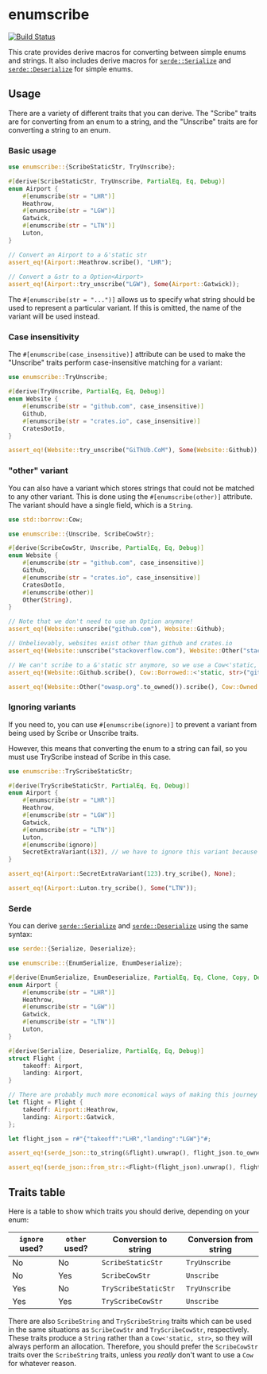 # enumscribe

[![Build Status](https://travis-ci.com/Pantonshire/enumscribe.svg?branch=main)](https://travis-ci.com/Pantonshire/enumscribe)

This crate provides derive macros for converting between simple enums and strings. It also includes derive macros for [`serde::Serialize`](https://docs.serde.rs/serde/trait.Serialize.html) and [`serde::Deserialize`](https://docs.serde.rs/serde/trait.Deserialize.html) for simple enums.

## Usage
There are a variety of different traits that you can derive. The "Scribe" traits are for converting from an enum to a string, and the "Unscribe" traits are for
converting a string to an enum.

### Basic usage
```rust
use enumscribe::{ScribeStaticStr, TryUnscribe};

#[derive(ScribeStaticStr, TryUnscribe, PartialEq, Eq, Debug)]
enum Airport {
    #[enumscribe(str = "LHR")]
    Heathrow,
    #[enumscribe(str = "LGW")]
    Gatwick,
    #[enumscribe(str = "LTN")]
    Luton,
}

// Convert an Airport to a &'static str
assert_eq!(Airport::Heathrow.scribe(), "LHR");
    
// Convert a &str to a Option<Airport>
assert_eq!(Airport::try_unscribe("LGW"), Some(Airport::Gatwick));
```

The `#[enumscribe(str = "...")]` allows us to specify what string should be used to represent a particular variant. If this is omitted, the name of the variant
will be used instead.

### Case insensitivity
The `#[enumscribe(case_insensitive)]` attribute can be used to make the "Unscribe" traits perform case-insensitive matching for a variant:

```rust
use enumscribe::TryUnscribe;

#[derive(TryUnscribe, PartialEq, Eq, Debug)]
enum Website {
    #[enumscribe(str = "github.com", case_insensitive)]
    Github,
    #[enumscribe(str = "crates.io", case_insensitive)]
    CratesDotIo,
}

assert_eq!(Website::try_unscribe("GiThUb.CoM"), Some(Website::Github));
```

### "other" variant
You can also have a variant which stores strings that could not be matched to any other variant. This is done using the `#[enumscribe(other)]` attribute.
The variant should have a single field, which is a `String`.

```rust
use std::borrow::Cow;

use enumscribe::{Unscribe, ScribeCowStr};

#[derive(ScribeCowStr, Unscribe, PartialEq, Eq, Debug)]
enum Website {
    #[enumscribe(str = "github.com", case_insensitive)]
    Github,
    #[enumscribe(str = "crates.io", case_insensitive)]
    CratesDotIo,
    #[enumscribe(other)]
    Other(String),
}

// Note that we don't need to use an Option anymore!
assert_eq!(Website::unscribe("github.com"), Website::Github);

// Unbelievably, websites exist other than github and crates.io
assert_eq!(Website::unscribe("stackoverflow.com"), Website::Other("stackoverflow.com".to_owned()));

// We can't scribe to a &'static str anymore, so we use a Cow<'static, str> instead
assert_eq!(Website::Github.scribe(), Cow::Borrowed::<'static, str>("github.com"));

assert_eq!(Website::Other("owasp.org".to_owned()).scribe(), Cow::Owned::<'static, str>("owasp.org".to_owned()));
```

### Ignoring variants
If you need to, you can use `#[enumscribe(ignore)]` to prevent a variant from being used by Scribe or Unscribe traits.

However, this means that converting the enum to a string can fail, so you must use TryScribe instead of Scribe in this case.

```rust
use enumscribe::TryScribeStaticStr;

#[derive(TryScribeStaticStr, PartialEq, Eq, Debug)]
enum Airport {
    #[enumscribe(str = "LHR")]
    Heathrow,
    #[enumscribe(str = "LGW")]
    Gatwick,
    #[enumscribe(str = "LTN")]
    Luton,
    #[enumscribe(ignore)]
    SecretExtraVariant(i32), // we have to ignore this variant because of the i32 field
}

assert_eq!(Airport::SecretExtraVariant(123).try_scribe(), None);

assert_eq!(Airport::Luton.try_scribe(), Some("LTN"));
```

### Serde
You can derive [`serde::Serialize`](https://docs.serde.rs/serde/trait.Serialize.html) and [`serde::Deserialize`](https://docs.serde.rs/serde/trait.Deserialize.html) using the same syntax:

```rust
use serde::{Serialize, Deserialize};

use enumscribe::{EnumSerialize, EnumDeserialize};

#[derive(EnumSerialize, EnumDeserialize, PartialEq, Eq, Clone, Copy, Debug)]
enum Airport {
    #[enumscribe(str = "LHR")]
    Heathrow,
    #[enumscribe(str = "LGW")]
    Gatwick,
    #[enumscribe(str = "LTN")]
    Luton,
}

#[derive(Serialize, Deserialize, PartialEq, Eq, Debug)]
struct Flight {
    takeoff: Airport,
    landing: Airport,
}

// There are probably much more economical ways of making this journey
let flight = Flight {
    takeoff: Airport::Heathrow,
    landing: Airport::Gatwick,
};

let flight_json = r#"{"takeoff":"LHR","landing":"LGW"}"#;

assert_eq!(serde_json::to_string(&flight).unwrap(), flight_json.to_owned());

assert_eq!(serde_json::from_str::<Flight>(flight_json).unwrap(), flight);
```

## Traits table
Here is a table to show which traits you should derive, depending on your enum:

| `ignore` used? | `other` used? | Conversion to string | Conversion from string |
|----------------|---------------|----------------------|------------------------|
| No             | No            | `ScribeStaticStr`    | `TryUnscribe`          |
| No             | Yes           | `ScribeCowStr`       | `Unscribe`             |
| Yes            | No            | `TryScribeStaticStr` | `TryUnscribe`          |
| Yes            | Yes           | `TryScribeCowStr`    | `Unscribe`             |

There are also `ScribeString` and `TryScribeString` traits which can be used in the same situations as `ScribeCowStr` and `TryScribeCowStr`, respectively.
These traits produce a `String` rather than a `Cow<'static, str>`, so they will always perform an allocation. Therefore, you should prefer the
`ScribeCowStr` traits over the `ScribeString` traits, unless you *really* don't want to use a `Cow` for whatever reason.
